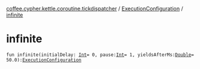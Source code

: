 [coffee.cypher.kettle.coroutine.tickdispatcher](../index.md) / [ExecutionConfiguration](index.md) / [infinite](./infinite.md)

# infinite

`fun infinite(initialDelay: `[`Int`](https://kotlinlang.org/api/latest/jvm/stdlib/kotlin/-int/index.html)` = 0, pause: `[`Int`](https://kotlinlang.org/api/latest/jvm/stdlib/kotlin/-int/index.html)` = 1, yieldsAfterMs: `[`Double`](https://kotlinlang.org/api/latest/jvm/stdlib/kotlin/-double/index.html)` = 50.0): `[`ExecutionConfiguration`](index.md)
